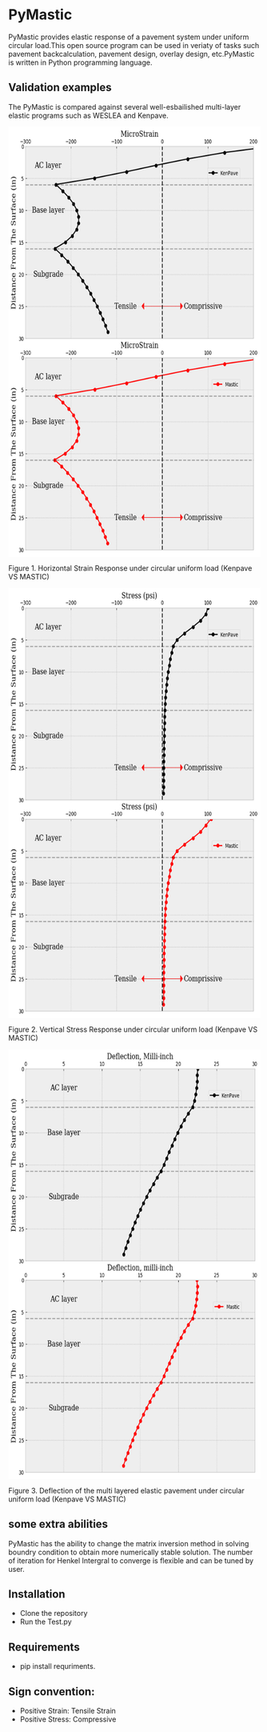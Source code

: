 # PyMastic
PyMastic provides elastic response of a pavement system under uniform circular load.This open source program can be used in veriaty of tasks such pavement backcalculation, pavement design, overlay design, etc.PyMastic is written in Python programming language. 



## Validation examples
The PyMastic is compared against several well-esbailished multi-layer elastic programs such as WESLEA and Kenpave.

<p>
    <img src="./Images/Figure_2.png" alt align="center" height="860" width="674" >
</p>
<p>
    Figure 1. Horizontal Strain Response under circular uniform load (Kenpave VS MASTIC)
</p>



<p>
    <img src="./Images/Figure_3.png" alt align="center" height="860" width="674" >
</p>
<p>
    Figure 2. Vertical Stress Response under circular uniform load (Kenpave VS MASTIC)
</p>


<p>
    <img src="./Images/Figure_1.png" alt align="center" height="860" width="674" >
</p>
<p>
    Figure 3. Deflection of the multi layered elastic pavement under circular uniform load (Kenpave VS MASTIC)
</p>

## some extra abilities
PyMastic has the ability to change the matrix inversion method in solving boundry condition to obtain more numerically stable solution. 
The number of iteration for Henkel Intergral to converge is flexible and can be tuned by user. 

## Installation
- Clone the repository
- Run the Test.py

## Requirements
- pip install requriments.

## Sign convention:
- Positive Strain: Tensile Strain
- Positive Stress: Compressive
